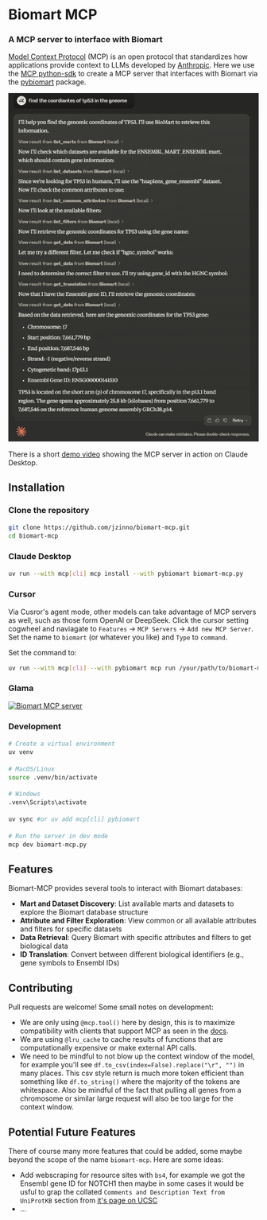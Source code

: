 # Biomart MCP

### A MCP server to interface with Biomart

[Model Context Protocol](https://modelcontextprotocol.io/introduction) (MCP) is an open protocol that standardizes how applications provide context to LLMs developed by [Anthropic](https://www.anthropic.com/). Here we use the [MCP python-sdk](https://github.com/modelcontextprotocol/python-sdk) to create a MCP server that interfaces with Biomart via the [pybiomart](https://github.com/jrderuiter/pybiomart) package.

![Demo showing biomart-mcp in action](./assets/demo.png)

There is a short [demo video](assets/mcp-demo.mp4) showing the MCP server in action on Claude Desktop.

## Installation

### Clone the repository

```bash
git clone https://github.com/jzinno/biomart-mcp.git
cd biomart-mcp
```

### Claude Desktop

```bash
uv run --with mcp[cli] mcp install --with pybiomart biomart-mcp.py
```

### Cursor

Via Cusror's agent mode, other models can take advantage of MCP servers as well, such as those form OpenAI or DeepSeek. Click the cursor setting cogwheel and naviagate to `Features` -> `MCP Servers` -> `Add new MCP Server`. Set the name to `biomart` (or whatever you like) and `Type` to `command`.

Set the command to:

```bash
uv run --with mcp[cli] --with pybiomart mcp run /your/path/to/biomart-mcp.py
```

### Glama

<a href="https://glama.ai/mcp/servers/v5a3mlxviu">
  <img width="380" height="200" src="https://glama.ai/mcp/servers/v5a3mlxviu/badge" alt="Biomart MCP server" />
</a>

### Development

```bash
# Create a virtual environment
uv venv

# MacOS/Linux
source .venv/bin/activate

# Windows
.venv\Scripts\activate

uv sync #or uv add mcp[cli] pybiomart

# Run the server in dev mode
mcp dev biomart-mcp.py
```

## Features

Biomart-MCP provides several tools to interact with Biomart databases:

- **Mart and Dataset Discovery**: List available marts and datasets to explore the Biomart database structure
- **Attribute and Filter Exploration**: View common or all available attributes and filters for specific datasets
- **Data Retrieval**: Query Biomart with specific attributes and filters to get biological data
- **ID Translation**: Convert between different biological identifiers (e.g., gene symbols to Ensembl IDs)

## Contributing

Pull requests are welcome! Some small notes on development:

- We are only using `@mcp.tool()` here by design, this is to maximize compatibility with clients that support MCP as seen in the [docs](https://modelcontextprotocol.io/clients).
- We are using `@lru_cache` to cache results of functions that are computationally expensive or make external API calls.
- We need to be mindful to not blow up the context window of the model, for example you'll see `df.to_csv(index=False).replace("\r", "")` in many places. This csv style return is much more token efficient than something like `df.to_string()` where the majority of the tokens are whitespace. Also be mindful of the fact that pulling all genes from a chromosome or similar large request will also be too large for the context window.

## Potential Future Features

There of course many more features that could be added, some maybe beyond the scope of the name `biomart-mcp`. Here are some ideas:

- Add webscraping for resource sites with `bs4`, for example we got the Ensembl gene ID for NOTCH1 then maybe in some cases it would be usful to grap the collated `Comments and Description Text from UniProtKB` section from [it's page on UCSC](https://genome.ucsc.edu/cgi-bin/hgGene?db=hg38&hgg_chrom=chr9&hgg_gene=ENST00000651671.1&hgg_start=136494433&hgg_end=136546048&hgg_type=knownGene)
- $...$
